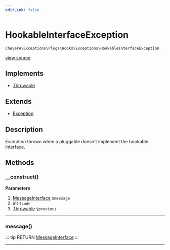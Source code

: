 ```yaml
---
editLink: false
---
```


# HookableInterfaceException

`Chevere\Exceptions\Plugs\Hooks\Exceptions\HookableInterfaceException`

[view source](https://github.com/chevere/chevere/blob/master/exceptions/Plugs/Hooks/HookableInterfaceException.php)

## Implements

- [Throwable](https://www.php.net/manual/class.throwable)

## Extends

- [Exception](../../../Core/Exception.md)

## Description

Exception thrown when a pluggable doesn't implement the hookable interface.

## Methods

### __construct()

**Parameters**

1. [MessageInterface](../../../../Interfaces/Message/MessageInterface.md) `$message`
2. int `$code`
3. [Throwable](https://www.php.net/manual/class.throwable) `$previous`

---

### message()

::: tip RETURN
[MessageInterface](../../../../Interfaces/Message/MessageInterface.md)
:::

---

